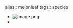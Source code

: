 alias:: melonleaf
tags:: species

- ![image.png](https://peach-geographical-bat-397.mypinata.cloud/ipfs/QmVF5ANVgGokp4ykt4UBBQ4kayReLtRdh6Gcq4XNMGRN9q)
-
